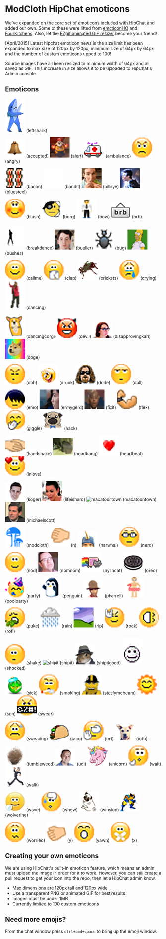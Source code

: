 # ModCloth HipChat emoticons

We've expanded on the core set of [emoticons included with HipChat](http://hipchat-emoticons.nyh.name) and added our own.
Some of these were lifted from [emoticonHQ](http://emoticonhq.com/skypeemoticons.html) and [FourKitchens](https://github.com/fourkitchens/hipchat-emoticons).
Also, let the [EZgif animated GIF resizer](http://ezgif.com/resize) become your friend!

[April/2015]
Latest hipchat emoticon news is the size limit has been expanded to max size of 120px by 120px, minimum size of 64px by 64px and the number of custom emoticons upped to 100!

Source images have all been resized to minimum width of 64px and all saved as GIF.  This increase in size allows it to be uploaded to HipChat's Admin console.

## Emoticons

![leftshark](src/leftshark.gif) (leftshark)

![accepted](src/accepted.gif) (accepted)
![alert](src/alert.gif) (alert)
![ambulance](src/ambulance.gif) (ambulance)
![angry](src/angry.gif) (angry)

![bacon](src/bacon.gif) (bacon)
![bandit](src/bandit.gif) (bandit)
![billnye](src/billnye.gif) (billnye)
![bluesteel](src/bluesteel.gif) (bluesteel)

![blush](src/blush.gif) (blush)
![png](src/borg.gif) (borg)
![bow](src/bow.gif) (bow)
![brb](src/brb.gif) (brb)

![breakdance](src/breakdance.gif) (breakdance)
![bueller](src/bueller.gif) (bueller)
![bug](src/bug.gif) (bug)
![bushes](src/bushes.gif) (bushes)

![callme](src/callme.gif) (callme)
![clap](src/clap.gif) (clap)
![crickets](src/crickets.gif) (crickets)
![crying](src/crying.gif) (crying)
![dancing](src/dancing.gif) (dancing)

![dancingcorgi](src/dancingcorgi.gif) (dancingcorgi)
![devil](src/devil.gif) (devil)
![disapprovingkari](src/disapprovingkari.gif) (disapprovingkari)
![doge](src/doge.gif) (doge)

![doh](src/doh.gif) (doh)
![drunk](src/drunk.gif) (drunk)
![dude](src/dude.gif) (dude)
![dull](src/dull.gif) (dull)

![emo](src/emo.gif) (emo)
![ermygerd](src/ermygerd.gif) (ermygerd)
![fixit](src/fixit.gif) (fixit)
![flex](src/flex.gif) (flex)
![giggle](src/giggle.gif) (giggle)
![hack](src/hack.gif) (hack)

![handshake](src/handshake.gif) (handshake)
![headbang](src/headbang.gif) (headbang)
![heartbeat](src/heartbeat.gif) (heartbeat)
![inlove](src/inlove.gif) (inlove)

![koger](src/koger.gif) (koger)
![lifeishard](src/lifeishard.gif) (lifeishard)
![macatoontown](src/macatoontown.jpg) (macatoontown)
![michaelscott](src/michaelscott.gif) (michaelscott)

![modcloth](src/modcloth.gif) (modcloth)
![n](src/n.gif) (n)
![narwhal](src/narwhal.gif) (narwhal)
![nerd](src/nerd.gif) (nerd)

![nod](src/nod.gif) (nod)
![nomnom](src/nomnom.gif) (nomnom)
![nyancat](src/nyancat.gif) (nyancat)
![oreo](src/oreo.gif) (oreo)

![party](src/party.gif) (party)
![penguin](src/penguin.gif) (penguin)
![pharrell](src/pharrell.gif) (pharrell)
![poolparty](src/poolparty.gif) (poolparty)

![puke](src/puke.gif) (puke)
![rain](src/rain.gif) (rain)
![rip](src/rip.gif) (rip)
![rock](src/rock.gif) (rock)
![rofl](src/rofl.gif) (rofl)

![shake](src/shake.gif) (shake)
![shipit](src/shipit.jpg) (shipit)
![shipitgood](src/shipitgood.gif) (shipitgood)
![shocked](src/shocked.gif) (shocked)

![sick](src/sick.gif) (sick)
![smoking](src/smoking.gif) (smoking)
![steelymcbeam](src/steelymcbeam.gif) (steelymcbeam)
![sun](src/sun.gif) (sun)
![swear](src/swear.gif) (swear)

![sweating](src/sweating.gif) (sweating)
![taco](src/taco.gif) (taco)
![tmi](src/tmi.gif) (tmi)
![tofu](src/tofu.gif) (tofu)

![tumbleweed](src/tumbleweed.gif) (tumbleweed)
![udi](src/udi.gif) (udi)
![unicorn](src/unicorn.gif) (unicorn)
![wait](src/wait.gif) (wait)
![walk](src/walk.gif) (walk)

![wave](src/wave.gif) (wave)
![whew](src/whew.gif) (whew)
![winston](src/winston.gif) (winston)
![wolverine](src/wolverine.gif) (wolverine)

![worried](src/worried.gif) (worried)
![y](src/y.gif) (y)
![yawn](src/yawn.gif) (yawn)
![x](src/x.gif) (x)

## Creating your own emoticons

We are using HipChat's built-in emoticon feature, which means an admin must upload the image in order for it to work. However, you can still create a pull request to get your icon into the repo, then let a HipChat admin know.

* Max dimensions are 120px tall and 120px wide
* Use a transparent PNG or animated GIF for best results
* Images must be under 1MB
* Currently limited to 100 custom emoticons

## Need more emojis?

From the chat window press `ctrl+cmd+space` to bring up the emoji window.
